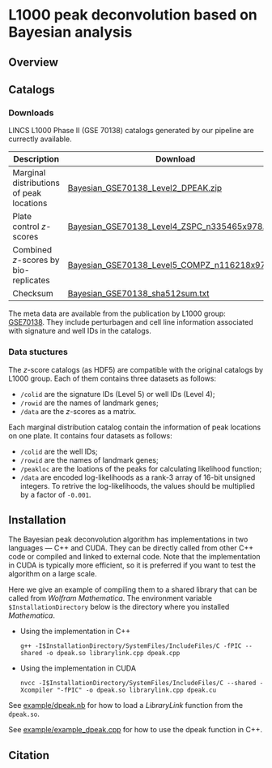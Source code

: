 # L1000 peak deconvolution based on Bayesian analysis

## Overview


## Catalogs

### Downloads

LINCS L1000 Phase II (GSE 70138) catalogs generated by our pipeline are currectly available. 

| Description                               | Download                                      |
| ----------------------------------------- | --------------------------------------------- |
| Marginal distributions of peak locations  | [Bayesian_GSE70138_Level2_DPEAK.zip](http://callisto.astro.columbia.edu/files/L1000/Bayesian_GSE70138_Level2_DPEAK.zip)|
| Plate control *z*-scores                  | [Bayesian_GSE70138_Level4_ZSPC_n335465x978.h5](http://callisto.astro.columbia.edu/files/L1000/Bayesian_GSE70138_Level4_ZSPC_n335465x978.h5)|
| Combined *z*-scores by bio-replicates     | [Bayesian_GSE70138_Level5_COMPZ_n116218x978.h5](http://callisto.astro.columbia.edu/files/L1000/Bayesian_GSE70138_Level5_COMPZ_n116218x978.h5)|
| Checksum                                  | [Bayesian_GSE70138_sha512sum.txt](http://callisto.astro.columbia.edu/files/L1000/Bayesian_GSE70138_sha512sum.txt)|

The meta data are available from the publication by L1000 group: [GSE70138](https://www.ncbi.nlm.nih.gov/geo/query/acc.cgi?acc=GSE70138). They include perturbagen and cell line information associated with signature and well IDs in the catalogs. 

### Data stuctures

The *z*-score catalogs (as HDF5) are compatible with the original catalogs by L1000 group. Each of them contains three datasets as follows:
* `/colid` are the signature IDs (Level 5) or well IDs (Level 4); 
* `/rowid` are the names of landmark genes; 
* `/data` are the *z*-scores as a matrix. 

Each marginal distribution catalog contain the information of peak locations on one plate. It contains four datasets as follows:
* `/colid` are the well IDs; 
* `/rowid` are the names of landmark genes; 
* `/peakloc` are the loations of the peaks for calculating likelihood function; 
* `/data` are encoded log-likelihoods as a rank-3 array of 16-bit unsigned integers. To retrive the log-likelihoods, the values should be multiplied by a factor of `-0.001`.

## Installation

The Bayesian peak deconvolution algorithm has implementations in two languages &mdash; C++ and CUDA. They can be directly called from other C++ code or compiled and linked to external code. Note that the implementation in CUDA is typically more efficient, so it is preferred if you want to test the algorithm on a large scale. 

Here we give an example of compiling them to a shared library that can be called from *Wolfram Mathematica*. The environment variable `$InstallationDirectory` below is the directory where you installed *Mathematica*. 

* Using the implementation in C++

      g++ -I$InstallationDirectory/SystemFiles/IncludeFiles/C -fPIC --shared -o dpeak.so librarylink.cpp dpeak.cpp
    
* Using the implementation in CUDA

      nvcc -I$InstallationDirectory/SystemFiles/IncludeFiles/C --shared -Xcompiler "-fPIC" -o dpeak.so librarylink.cpp dpeak.cu

See [example/dpeak.nb](example/dpeak.nb) for how to load a *LibraryLink* function from the `dpeak.so`. 

See [example/example_dpeak.cpp](example/example_dpeak) for how to use the dpeak function in C++.
## Citation
